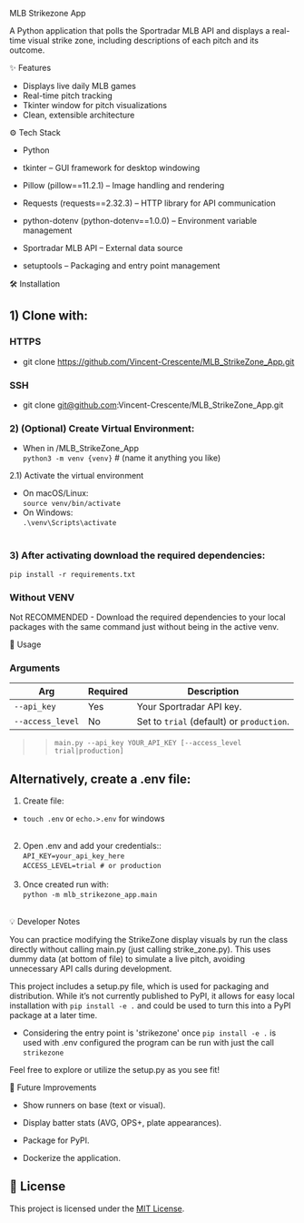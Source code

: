 MLB Strikezone App

A Python application that polls the Sportradar MLB API and displays a real-time visual strike zone, including descriptions of each pitch and its outcome.


✨ Features
- Displays live daily MLB games
- Real-time pitch tracking
- Tkinter window for pitch visualizations
- Clean, extensible architecture


⚙️ Tech Stack
- Python

- tkinter – GUI framework for desktop windowing

- Pillow (pillow==11.2.1) – Image handling and rendering

- Requests (requests==2.32.3) – HTTP library for API communication

- python-dotenv (python-dotenv==1.0.0) – Environment variable management

- Sportradar MLB API – External data source

- setuptools – Packaging and entry point management


🛠️ Installation
## 1) Clone with:
### HTTPS
- git clone https://github.com/Vincent-Crescente/MLB_StrikeZone_App.git

### SSH
- git clone git@github.com:Vincent-Crescente/MLB_StrikeZone_App.git


### 2) (Optional) Create Virtual Environment: 
- When in /MLB_StrikeZone_App <br>
`python3 -m venv {venv}` # (name it anything you like)

2.1) Activate the virtual environment <br>
- On macOS/Linux: <br>
`source venv/bin/activate` <br>
- On Windows: <br>
`.\venv\Scripts\activate` <br><br>

### 3) After activating download the required dependencies: <br>
`pip install -r requirements.txt`

### Without VENV 
Not RECOMMENDED - Download the required dependencies to your local packages with the
same command just without being in the active venv. <br>

🚀 Usage <br>

### Arguments

| Arg              | Required | Description                                      |
|------------------|----------|--------------------------------------------------|
| `--api_key`      | Yes      | Your Sportradar API key.                         |
| `--access_level` | No       | Set to `trial` (default) or `production`.        |

>> `main.py --api_key YOUR_API_KEY [--access_level trial|production]`

## Alternatively, create a .env file:

1) Create file:
- `touch .env` or
`echo.>.env` for windows <br><br>
2) Open .env and add your credentials:: <br>
`API_KEY=your_api_key_here` <br>
`ACCESS_LEVEL=trial # or production` <br><br>
3) Once created run with: <br>
`python -m mlb_strikezone_app.main` <br><br>


💡 Developer Notes <br>

You can practice modifying the StrikeZone display visuals by run the class directly
without calling main.py (just calling strike_zone.py). This uses dummy data (at bottom of file) to simulate a live pitch,
avoiding unnecessary API calls during development.

This project includes a setup.py file, 
which is used for packaging and distribution. 
While it’s not currently published to PyPI, 
it allows for easy local installation with `pip install -e .` and could be used to turn this into a PyPI package at a later time.

* Considering the entry point is 'strikezone' once `pip install -e .` is used with .env configured the program can be run with just the call `strikezone`

Feel free to explore or utilize the setup.py as you see fit!


🧠 Future Improvements
- Show runners on base (text or visual).

- Display batter stats (AVG, OPS+, plate appearances).

- Package for PyPI.

- Dockerize the application.

## 📝 License

This project is licensed under the [MIT License](LICENSE).